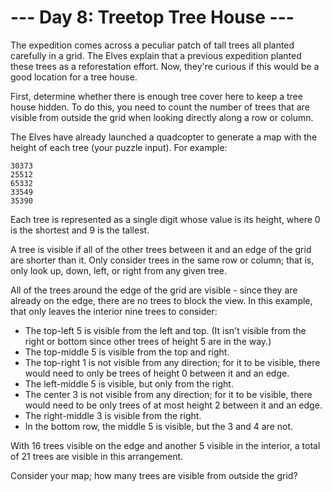 # --- Day 8: Treetop Tree House ---

The expedition comes across a peculiar patch of tall trees all planted carefully in a grid. The
Elves explain that a previous expedition planted these trees as a reforestation effort. Now, they're
curious if this would be a good location for a tree house.

First, determine whether there is enough tree cover here to keep a tree house hidden. To do this,
you need to count the number of trees that are visible from outside the grid when looking directly
along a row or column.

The Elves have already launched a quadcopter to generate a map with the height of each tree (your
puzzle input). For example:

```
30373
25512
65332
33549
35390
```

Each tree is represented as a single digit whose value is its height, where 0 is the shortest and 9
is the tallest.

A tree is visible if all of the other trees between it and an edge of the grid are shorter than it.
Only consider trees in the same row or column; that is, only look up, down, left, or right from any
given tree.

All of the trees around the edge of the grid are visible - since they are already on the edge, there
are no trees to block the view. In this example, that only leaves the interior nine trees to
consider:

- The top-left 5 is visible from the left and top. (It isn't visible from the right or bottom since
  other trees of height 5 are in the way.)
- The top-middle 5 is visible from the top and right.
- The top-right 1 is not visible from any direction; for it to be visible, there would need to only
  be trees of height 0 between it and an edge.
- The left-middle 5 is visible, but only from the right.
- The center 3 is not visible from any direction; for it to be visible, there would need to be only
  trees of at most height 2 between it and an edge.
- The right-middle 3 is visible from the right.
- In the bottom row, the middle 5 is visible, but the 3 and 4 are not.

With 16 trees visible on the edge and another 5 visible in the interior, a total of 21 trees are
visible in this arrangement.

Consider your map; how many trees are visible from outside the grid?
